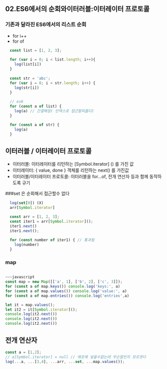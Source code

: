 ## 02.ES6에서의 순회와이터러블:이터레이터 프로토콜

### 기존과 달라진 ES6에서의 리스트 순회
 - for i++
 - for of

~~~typescript
  const list = [1, 2, 3];
  
  for (var i = 0; i < list.length; i++){
    log(list[i])  
  }
  
  const str = 'abc';
  for (var i = 0; i < str.length; i++) {
    log(str[i])  
  }
  
  // es6
  for (const a of list) {
    log(a) // 간결해짐( 인덱스로 접근할피욦다)
  }

  for (const a of str) {
    log(a)
  }
~~~

## 이터러블 / 이터레이터 프로토콜
- 이터러블: 이터레이터를 리턴하는 [Symbol.iterator] () 를 가진 값
- 이터레이터: { value, done } 객체를 리턴하는 next() 를 가진값
- 이터러블/이터레이터 프로토콜: 이터러블을 for...of, 전개 연산자 등과 함께 동작하도록 규기


###set 은 순회해서 접근할수 없다
~~~javascript
  log(set[0]) (X)  
  arr[Symbol.iterator]
~~~  
        
~~~javascript
  const arr = [1, 2, 3];
  const iter1 = arr[Symbol.iterator]();
  iter1.next()
  iter1.next();
  
  for (const number of iter1) { // 통과됨
    log(number)
  }
~~~

### map
~~~javascript

~~~javascript
const map = new Map([['a', 1], ['b', 2], ['c', 3]]);
for (const a of map.keys()) console.log('keys:', a)
for (const a of map.values()) console.log('value:', a)
for (const a of map.entries()) console.log('entries',a)

let it = map.values();
let it2 = it[Symbol.iterator]();
console.log(it2.next())
console.log(it2.next())
console.log(it2.next())
~~~

## 전개 연산자
~~~javascript
const a = [1,2];
// a[Symbol.iterator] = null // 애초에 넣을수없는데 무슨말인지 모르겟다
log(...a, ...[3,4], ...arr, ...set, ...map.values());
~~~

